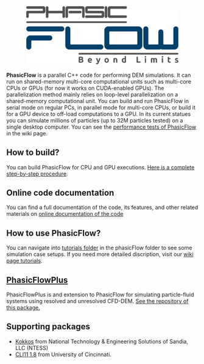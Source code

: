 <div align ="center">
<img src="doc/phasicFlow_logo_github.png" style="width: 400px;">
</div>


**PhasicFlow** is a parallel C++ code for performing DEM simulations. It can run on shared-memory multi-core computational units such as multi-core CPUs or GPUs (for now it works on CUDA-enabled GPUs). The parallelization method mainly relies on loop-level parallelization on a shared-memory computational unit. You can build and run PhasicFlow in serial mode on regular PCs, in parallel mode for multi-core CPUs, or build it for a GPU device to off-load computations to a GPU. In its current statues you can simulate millions of particles (up to 32M particles tested) on a single desktop computer. You can see the [performance tests of PhasicFlow](https://github.com/PhasicFlow/phasicFlow/wiki/Performance-of-phasicFlow) in the wiki page. 

## How to build?
You can build PhasicFlow for CPU and GPU executions. [Here is a complete step-by-step procedure](https://github.com/PhasicFlow/phasicFlow/wiki/How-to-Build-PhasicFlow).

## Online code documentation
You can find a full documentation of the code, its features, and other related materials on [online documentation of the code](https://phasicflow.github.io/phasicFlow/)

## How to use PhasicFlow?
You can navigate into [tutorials folder](./tutorials) in the phasicFlow folder to see some simulation case setups. If you need more detailed discription, visit our [wiki page tutorials](https://github.com/PhasicFlow/phasicFlow/wiki/Tutorials).  

## [PhasicFlowPlus](https://github.com/PhasicFlow/PhasicFlowPlus)
PhasicFlowPlus is and extension to PhasicFlow for simulating particle-fluid systems using resolved and unresolved CFD-DEM. [See the repository of this package.](https://github.com/PhasicFlow/PhasicFlowPlus)


## Supporting packages
* [Kokkos](https://github.com/kokkos/kokkos) from National Technology & Engineering Solutions of Sandia, LLC (NTESS)
* [CLI11 1.8](https://github.com/CLIUtils/CLI11) from University of Cincinnati.


